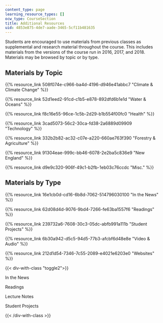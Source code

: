 ```yaml
---
content_type: page
learning_resource_types: []
ocw_type: CourseSection
title: Additional Resources
uid: 4853e875-4de7-aade-3465-5cf11b481635
---
```


Students are encouraged to use materials from previous classes as supplemental and research material throughout the course. This includes materials from the versions of the course run in 2016, 2017, and 2018. Materials may be browsed by topic or by type. 

Materials by Topic
------------------

{{% resource_link 508f074e-c966-ba4d-4196-d946e41abbc7 "Climate & Climate Change" %}}

{{% resource_link 52d1eed2-91cd-c1b5-e878-892dfd6b1e1d "Water & Oceans" %}}

{{% resource_link f8c16e55-96ce-1c5b-2d29-b1b554f00fc0 "Health" %}}

{{% resource_link 3cad5073-56c2-30ca-fd38-2a6889d09909 "Technology" %}}

{{% resource_link 332b2b82-ac32-c07e-a220-660ae763f390 "Forestry & Agriculture" %}}

{{% resource_link 91304eae-999c-bb46-6078-2e2ba5c836e9 "New England" %}}

{{% resource_link d9e9c320-906f-49c1-b2fb-1eb03c76ccdc "Misc." %}}

Materials by Type
-----------------

{{% resource_link 16e1cb0d-cd16-6b8d-7062-514796030100 "In the News" %}}

{{% resource_link 62d08d4d-9076-9bd4-7266-fe63ba1557f6 "Readings" %}}

{{% resource_link 239732a6-7608-30c3-05dc-abfb991a111b "Student Projects" %}}

{{% resource_link 6b30a942-d5c5-94d5-77b3-afcbf6d48e8e "Video & Audio" %}}

{{% resource_link 212d1d54-7346-7c55-2089-e4021e6203e0 "Websites" %}}

{{< div-with-class "toggle2">}}

In the News

Readings

Lecture Notes

Student Projects

{{< /div-with-class >}}